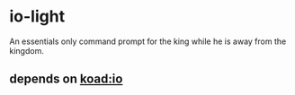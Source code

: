 # io-light
An essentials only command prompt for the king while he is away from the kingdom.

## depends on [koad:io](https://github.com/koad/io)
